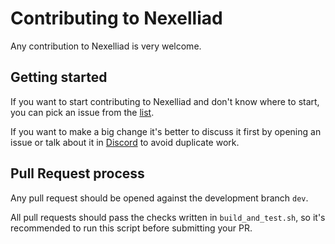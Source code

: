 # Contributing to Nexelliad

Any contribution to Nexelliad is very welcome.

## Getting started

If you want to start contributing to Nexelliad and don't know where to start, you can pick an issue from
the [list](https://github.com/Nexellia-Network/nexelliad/issues).

If you want to make a big change it's better to discuss it first by opening an issue or talk about it in
[Discord](https://discord.gg/WmGhhzk) to avoid duplicate work.

## Pull Request process

Any pull request should be opened against the development branch `dev`.

All pull requests should pass the checks written in `build_and_test.sh`, so it's recommended to run this script before
submitting your PR.